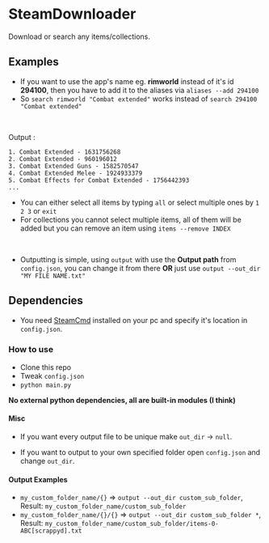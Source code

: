 # SteamDownloader

Download or search any items/collections.

## Examples

- If you want to use the app's name eg. **rimworld** instead of it's id **294100**, then you have to add it to the aliases via `aliases --add 294100`
- So `search rimworld "Combat extended"` works instead of `search 294100 "Combat extended"`

<br />

Output :

```
1. Combat Extended - 1631756268
2. Combat Extended - 960196012
3. Combat Extended Guns - 1582570547
4. Combat Extended Melee - 1924933379
5. Combat Effects for Combat Extended - 1756442393
...
```

- You can either select all items by typing `all` or select multiple ones by `1 2 3` or `exit`
- For collections you cannot select multiple items, all of them will be added but you can remove an item using `items --remove INDEX`

<br />

- Outputting is simple, using `output` with use the **Output path** from `config.json`, you can change it from there **OR** just use `output --out_dir "MY FILE NAME.txt"`

## Dependencies

- You need [SteamCmd](https://developer.valvesoftware.com/wiki/SteamCMD#Downloading_SteamCMD) installed on your pc and specify it's location in `config.json`.

### How to use

- Clone this repo
- Tweak `config.json`
- `python main.py`

**No external python dependencies, all are built-in modules (I think)**

#### Misc

- If you want every output file to be unique make `out_dir` -> `null`.

- If you want to output to your own specified folder open `config.json` and change `out_dir`.

#### Output Examples

- `my_custom_folder_name/{}` => `output --out_dir custom_sub_folder`, Result: `my_custom_folder_name/custom_sub_folder`
- `my_custom_folder_name/{}/{}` => `output --out_dir custom_sub_folder *`, Result: `my_custom_folder_name/custom_sub_folder/items-0-ABC[scrappyd].txt`

